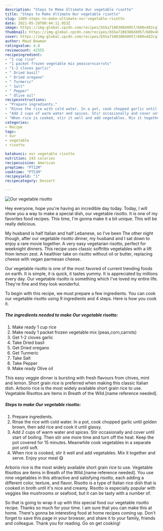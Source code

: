 ```yaml
---
description: "Steps to Make Ultimate Our vegetable risotto"
title: "Steps to Make Ultimate Our vegetable risotto"
slug: 1409-steps-to-make-ultimate-our-vegetable-risotto
date: 2021-05-28T00:44:11.053Z
image: https://img-global.cpcdn.com/recipes/b55a7108308d4957/680x482cq70/our-vegetable-risotto-recipe-main-photo.jpg
thumbnail: https://img-global.cpcdn.com/recipes/b55a7108308d4957/680x482cq70/our-vegetable-risotto-recipe-main-photo.jpg
cover: https://img-global.cpcdn.com/recipes/b55a7108308d4957/680x482cq70/our-vegetable-risotto-recipe-main-photo.jpg
author: Maud Bowman
ratingvalue: 4.8
reviewcount: 42555
recipeingredient:
- "1 cup rice"
- "1 packet frozen vegetable mix peascorncarrots"
- "1-2 cloves garlic"
- " Dried basil"
- " Dried oregano"
- " Turmeric"
- " Salt"
- " Pepper"
- " Olive oil"
recipeinstructions:
- "Prepare ingredients."
- "Rinse the rice with cold water. In a pot, cook chopped garlic until golden brown, then add rice and cook it until glassy."
- "Add 2 cups of warm water and spices. Stir occasionally and cover until start of boiling. Then stir one more time and turn off the heat. Keep the pot covered for 15 minutes. Meanwhile cook vegetables in a separate pot until soft."
- "When rice is cooked, stir it well and add vegetables. Mix it together and serve. Enjoy your meal 😋"
categories:
- Recipe
tags:
- our
- vegetable
- risotto

katakunci: our vegetable risotto 
nutrition: 243 calories
recipecuisine: American
preptime: "PT12M"
cooktime: "PT53M"
recipeyield: "1"
recipecategory: Dessert

---
```



![Our vegetable risotto](https://img-global.cpcdn.com/recipes/b55a7108308d4957/680x482cq70/our-vegetable-risotto-recipe-main-photo.jpg)

Hey everyone, hope you're having an incredible day today. Today, I will show you a way to make a special dish, our vegetable risotto. It is one of my favorites food recipes. This time, I'm gonna make it a bit unique. This will be really delicious.

My husband is half Italian and half Lebanese, so I&#39;ve been The other night though, after our vegetable risotto dinner, my husband and I sat down to enjoy a rare movie together. A very easy vegetarian risotto, perfect for weeknight dinners. This recipe uses classic soffritto vegetables with a lift from lemon zest. A healthier take on risotto without oil or butter, replacing cheese with vegan parmesan cheese.

Our vegetable risotto is one of the most favored of current trending foods on earth. It is simple, it is quick, it tastes yummy. It is appreciated by millions every day. Our vegetable risotto is something which I've loved my entire life. They're fine and they look wonderful.


To begin with this recipe, we must prepare a few ingredients. You can cook our vegetable risotto using 9 ingredients and 4 steps. Here is how you cook it.

<!--inarticleads1-->

##### The ingredients needed to make Our vegetable risotto:

1. Make ready 1 cup rice
1. Make ready 1 packet frozen vegetable mix (peas,corn,carrots)
1. Get 1-2 cloves garlic
1. Take  Dried basil
1. Get  Dried oregano
1. Get  Turmeric
1. Take  Salt
1. Take  Pepper
1. Make ready  Olive oil


This easy veggie dinner is bursting with fresh flavours from chives, mint and lemon. Short grain rice is preferred when making this classic Italian dish. Arborio rice is the most widely available short grain rice to use. Vegetable Risottos are items in Breath of the Wild.[name reference needed]. 

<!--inarticleads2-->

##### Steps to make Our vegetable risotto:

1. Prepare ingredients.
1. Rinse the rice with cold water. In a pot, cook chopped garlic until golden brown, then add rice and cook it until glassy.
1. Add 2 cups of warm water and spices. Stir occasionally and cover until start of boiling. Then stir one more time and turn off the heat. Keep the pot covered for 15 minutes. Meanwhile cook vegetables in a separate pot until soft.
1. When rice is cooked, stir it well and add vegetables. Mix it together and serve. Enjoy your meal 😋


Arborio rice is the most widely available short grain rice to use. Vegetable Risottos are items in Breath of the Wild.[name reference needed]. You use nine vegetables in this attractive and satisfying risotto, each adding a different color, texture, and flavor. Risotto is a type of Italian rice dish that is cooked in broth until it&#39;s nice and creamy. Risotto is especially popular with veggies like mushrooms or seafood, but it can be tasty with a number of. 

So that is going to wrap it up with this special food our vegetable risotto recipe. Thanks so much for your time. I am sure that you can make this at home. There's gonna be interesting food at home recipes coming up. Don't forget to save this page in your browser, and share it to your family, friends and colleague. Thank you for reading. Go on get cooking!
